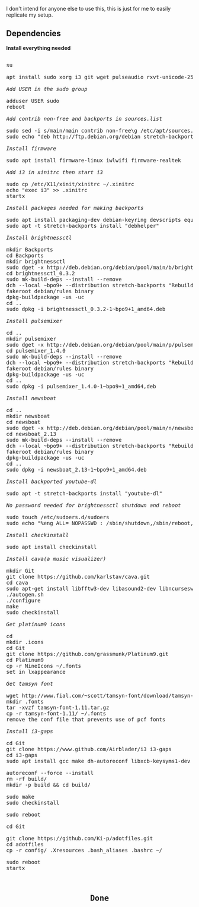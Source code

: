 
I don't intend for anyone else to use this, this is just for me to easily replicate my setup.

## Dependencies
**Install everything needed**

<pre>

su

apt install sudo xorg i3 git wget pulseaudio rxvt-unicode-256color tmux cmus feh suckless-tools firefox-esr thunar catfish python3-pip mpv vim-gtk3 idle3 mupdf abiword gimp lxappearance system-config-printer network-manager 

<i>Add USER in the sudo group</i>

adduser USER sudo  
reboot

<i>Add contrib non-free and backports in sources.list</i>

sudo sed -i s/main/main contrib non-free\g /etc/apt/sources.list  
sudo echo "deb http://ftp.debian.org/debian stretch-backports main" >> /etc/apt/sources.list

<i>Install firmware</i>

sudo apt install firmware-linux iwlwifi firmware-realtek

<i>Add i3 in xinitrc then start i3</i>

sudo cp /etc/X11/xinit/xinitrc ~/.xinitrc  
echo "exec i3" >> .xinitrc  
startx

<i>Install packages needed for making backports</i>

sudo apt install packaging-dev debian-keyring devscripts equivs  
sudo apt -t stretch-backports install "debhelper"

<i>Install brightnessctl</i>

mkdir Backports  
cd Backports  
mkdir brightnessctl  
sudo dget -x http://deb.debian.org/debian/pool/main/b/brightnessctl/brightnessctl_0.3.2-1.dsc  
cd brightnessctl_0.3.2  
sudo mk-build-deps --install --remove  
dch --local ~bpo9+ --distribution stretch-backports "Rebuild for stretch-backports."  
fakeroot debian/rules binary  
dpkg-buildpackage -us -uc  
cd ..  
sudo dpkg -i brightnessctl_0.3.2-1~bpo9+1_amd64.deb

<i>Install pulsemixer</i>

cd ..  
mkdir pulsemixer  
sudo dget -x http://deb.debian.org/debian/pool/main/p/pulsemixer/pulsemixer_1.4.0-1.dsc  
cd pulsemixer_1.4.0  
sudo mk-build-deps --install --remove  
dch --local ~bpo9+ --distribution stretch-backports "Rebuild for stretch-backports."  
fakeroot debian/rules binary  
dpkg-buildpackage -us -uc  
cd ..  
sudo dpkg -i pulsemixer_1.4.0-1~bpo9+1_amd64,deb  

<i>Install newsboat</i>

cd ..  
mkdir newsboat 
cd newsboat  
sudo dget -x http://deb.debian.org/debian/pool/main/n/newsboat/newsboat_2.13-1.dsc  
cd newsboat_2.13  
sudo mk-build-deps --install --remove  
dch --local ~bpo9+ --distribution stretch-backports "Rebuild for stretch-backports."  
fakeroot debian/rules binary  
dpkg-buildpackage -us -uc  
cd ..  
sudo dpkg -i newsboat_2.13-1~bpo9+1_amd64.deb  

<i>Install backported youtube-dl</i>

sudo apt -t stretch-backports install "youtube-dl"

<i>No password needed for brightnessctl shutdown and reboot</i>

sudo touch /etc/sudoers.d/sudoers  
sudo echo "%eng ALL= NOPASSWD : /sbin/shutdown,/sbin/reboot,/usr/bin/brightnessctl" /etc/sudoers.d/sudoers  

<i>Install checkinstall</i>

sudo apt install checkinstall

<i>Install cava(a music visualizer)</i>

mkdir Git  
git clone https://github.com/karlstav/cava.git  
cd cava  
sudo apt-get install libfftw3-dev libasound2-dev libncursesw5-dev libpulse-dev libtool  
./autogen.sh  
./configure  
make  
sudo checkinstall  

<i>Get platinum9 icons</i>

cd  
mkdir .icons  
cd Git  
git clone https://github.com/grassmunk/Platinum9.git  
cd Platinum9  
cp -r NineIcons ~/.fonts  
set in lxappearance  

<i>Get tamsyn font</i>

wget http://www.fial.com/~scott/tamsyn-font/download/tamsyn-font-1.11.tar.gz  
mkdir .fonts  
tar -xvzf tamsyn-font-1.11.tar.gz  
cp -r tamsyn-font-1.11/ ~/.fonts  
remove the conf file that prevents use of pcf fonts  

<i>Install i3-gaps</i>

cd Git  
git clone https://www.github.com/Airblader/i3 i3-gaps  
cd i3-gaps  
sudo apt install gcc make dh-autoreconf libxcb-keysyms1-dev libpango1.0-dev libxcb-util0-dev xcb libxcb1-dev libxcb-icccm4-dev libyajl-dev libev-dev libxcb-xkb-dev libxcb-cursor-dev libxkbcommon-dev libxcb-xinerama0-dev libxkbcommon-x11-dev libstartup-notification0-dev libxcb-randr0-dev libxcb-xrm0 libxcb-xrm-dev libxcb-shape0-dev

autoreconf --force --install  
rm -rf build/  
mkdir -p build && cd build/  

sudo make  
sudo checkinstall  

sudo reboot

cd Git

git clone https://github.com/Ki-p/adotfiles.git  
cd adotfiles  
cp -r config/ .Xresources .bash_aliases .bashrc ~/        

sudo reboot  
startx  

<header>
<h2>Done</h2>
</header>              

</pre>
